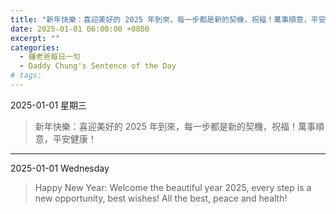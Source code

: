 ```yaml
---
title: "新年快樂：喜迎美好的 2025 年到來，每一步都是新的契機，祝福！萬事順意，平安健康！ <br> Happy New Year: Welcome the beautiful year 2025, every step is a new opportunity, best wishes! All the best, peace and health!"
date: 2025-01-01 06:00:00 +0800
excerpt: ""
categories:
  - 鍾老爸每日一句
  - Daddy Chung's Sentence of the Day
# tags:
---
```


2025-01-01 星期三

> 新年快樂：喜迎美好的 2025 年到來，每一步都是新的契機，祝福！萬事順意，平安健康！

---

2025-01-01 Wednesday

> Happy New Year: Welcome the beautiful year 2025, every step is a new opportunity, best wishes! All the best, peace and health!
